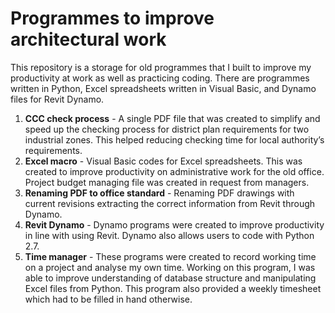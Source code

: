 # Programmes to improve architectural work

This repository is a storage for old programmes that I built to improve my productivity at work as well as practicing coding. There are programmes written in Python, Excel spreadsheets written in Visual Basic, and Dynamo files for Revit Dynamo.

1. <strong>CCC check process</strong> - A single PDF file that was created to simplify and speed up the checking process for district plan requirements for two industrial zones. This helped reducing checking time for local authority’s requirements.
2. <strong>Excel macro</strong> - Visual Basic codes for Excel spreadsheets. This was created to improve productivity on administrative work for the old office. Project budget managing file was created in request from managers.
3. <strong>Renaming PDF to office standard</strong> - Renaming PDF drawings with current revisions extracting the correct information from Revit through Dynamo.
4. <strong>Revit Dynamo</strong> - Dynamo programs were created to improve productivity in line with using Revit. Dynamo also allows users to code with Python 2.7.
5. <strong>Time manager</strong> - These programs were created to record working time on a project and analyse my own time. Working on this program, I was able to improve understanding of database structure and manipulating Excel files from Python. This program also provided a weekly timesheet which had to be filled in hand otherwise.

